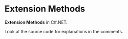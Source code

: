 # Extension Methods
<p><b>Extension Methods</b> in C#.NET.</p>
<p>Look at the source code for explanations in the comments.</p>
